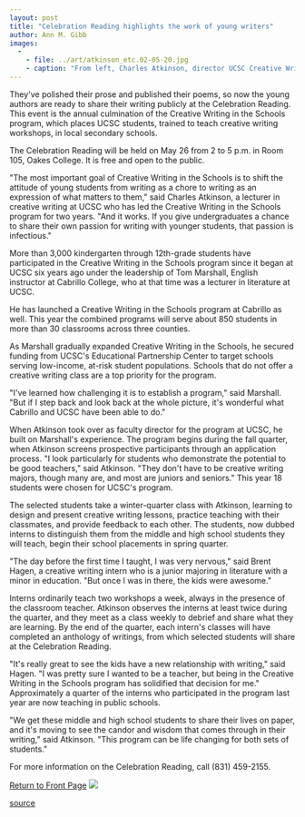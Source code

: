 ```yaml
---
layout: post
title: "Celebration Reading highlights the work of young writers"
author: Ann M. Gibb
images:
  -
    - file: ../art/atkinson_etc.02-05-20.jpg
    - caption: "From left, Charles Atkinson, director UCSC Creative Writing in the Schools program, with intern Brent Hagen, Santa Cruz High School English teacher Julie Minnis, and Tom Marshall, founder of the Creative Writing in the Schools programs at UCSC and Cabrillo College. Hagen is teaching poetry workshops in Minnis's class this quarter. Photo: Ann M. Gibb."
---
```


They've polished their prose and published their poems, so now the young authors are ready to share their writing publicly at the Celebration Reading. This event is the annual culmination of the Creative Writing in the Schools program, which places UCSC students, trained to teach creative writing workshops, in local secondary schools.

The Celebration Reading will be held on May 26 from 2 to 5 p.m. in Room 105, Oakes College. It is free and open to the public.  
  
"The most important goal of Creative Writing in the Schools is to shift the attitude of young students from writing as a chore to writing as an expression of what matters to them," said Charles Atkinson, a lecturer in creative writing at UCSC who has led the Creative Writing in the Schools program for two years. "And it works. If you give undergraduates a chance to share their own passion for writing with younger students, that passion is infectious."   
  
More than 3,000 kindergarten through 12th-grade students have participated in the Creative Writing in the Schools program since it began at UCSC six years ago under the leadership of Tom Marshall, English instructor at Cabrillo College, who at that time was a lecturer in literature at UCSC.

He has launched a Creative Writing in the Schools program at Cabrillo as well. This year the combined programs will serve about 850 students in more than 30 classrooms across three counties.  
  
As Marshall gradually expanded Creative Writing in the Schools, he secured funding from UCSC's Educational Partnership Center to target schools serving low-income, at-risk student populations. Schools that do not offer a creative writing class are a top priority for the program.  
  
"I've learned how challenging it is to establish a program," said Marshall. "But if I step back and look back at the whole picture, it's wonderful what Cabrillo and UCSC have been able to do."  
  
When Atkinson took over as faculty director for the program at UCSC, he built on Marshall's experience. The program begins during the fall quarter, when Atkinson screens prospective participants through an application process. "I look particularly for students who demonstrate the potential to be good teachers," said Atkinson. "They don't have to be creative writing majors, though many are, and most are juniors and seniors." This year 18 students were chosen for UCSC's program.  
  
The selected students take a winter-quarter class with Atkinson, learning to design and present creative writing lessons, practice teaching with their classmates, and provide feedback to each other. The students, now dubbed interns to distinguish them from the middle and high school students they will teach, begin their school placements in spring quarter.  
  
"The day before the first time I taught, I was very nervous," said Brent Hagen, a creative writing intern who is a junior majoring in literature with a minor in education. "But once I was in there, the kids were awesome."  
  
Interns ordinarily teach two workshops a week, always in the presence of the classroom teacher. Atkinson observes the interns at least twice during the quarter, and they meet as a class weekly to debrief and share what they are learning. By the end of the quarter, each intern's classes will have completed an anthology of writings, from which selected students will share at the Celebration Reading.  
  
"It's really great to see the kids have a new relationship with writing," said Hagen. "I was pretty sure I wanted to be a teacher, but being in the Creative Writing in the Schools program has solidified that decision for me." Approximately a quarter of the interns who participated in the program last year are now teaching in public schools.   
  
"We get these middle and high school students to share their lives on paper, and it's moving to see the candor and wisdom that comes through in their writing," said Atkinson. "This program can be life changing for both sets of students."  
  
For more information on the Celebration Reading, call (831) 459-2155.

  

[Return to Front Page][1] ![ ][2]

[1]: ../../index.html
[2]: ../../images/trans.gif

[source](http://www1.ucsc.edu/currents/01-02/05-20/writing.html "Permalink to writing")
